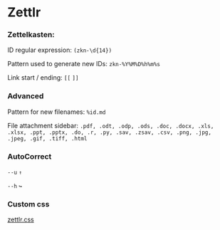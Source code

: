 # Zettlr

### Zettelkasten:
ID regular expression: `(zkn-\d{14})`

Pattern used to generate new IDs: `zkn-%Y%M%D%h%m%s`

Link start / ending: `[[` `]]`

### Advanced
Pattern for new filenames: `%id.md`

File attachment sidebar: `.pdf, .odt, .odp, .ods, .doc, .docx, .xls, .xlsx, .ppt, .pptx, .do, .r, .py, .sav, .zsav, .csv, .png, .jpg, .jpeg, .gif, .tiff, .html`

### AutoCorrect
`--u` `↑`

`--h` `↪`

### Custom css
[zettlr.css](/zettlr.css)
